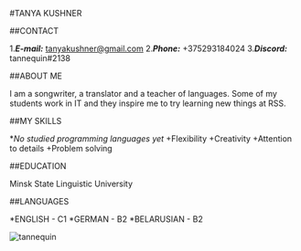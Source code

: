 #TANYA KUSHNER


##CONTACT

1.***E-mail:*** tanyakushner@gmail.com
2.***Phone:*** +375293184024
3.***Discord:*** tannequin#2138


##ABOUT ME

I am a songwriter, a translator and a teacher of languages. Some of my students work in IT and they inspire me to try learning new things at RSS. 


##MY SKILLS

*_No studied programming languages yet_
+Flexibility
+Creativity
+Attention to details
+Problem solving


##EDUCATION

Minsk State Linguistic University 


##LANGUAGES

*ENGLISH - C1
*GERMAN - B2
*BELARUSIAN - B2

![tannequin](https://scontent-arn2-2.xx.fbcdn.net/v/t1.6435-9/91501301_10216847995493906_5026082648036999168_n.jpg?_nc_cat=108&ccb=1-7&_nc_sid=730e14&_nc_ohc=VsBAzkqE1igAX-tDKYS&_nc_ht=scontent-arn2-2.xx&oh=00_AfBf_B657QMd7UsXcWcAS26E89R0HV092hkBnpkq0FmnRw&oe=63BAD7DD)
